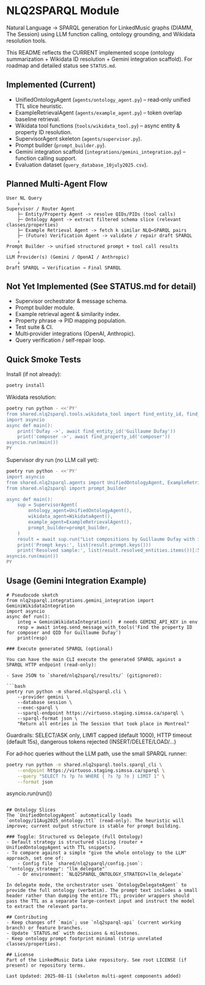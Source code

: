 # NLQ2SPARQL Module

Natural Language → SPARQL generation for LinkedMusic graphs (DIAMM, The Session) using LLM function calling, ontology grounding, and Wikidata resolution tools.

This README reflects the CURRENT implemented scope (ontology summarization + Wikidata ID resolution + Gemini integration scaffold). For roadmap and detailed status see `STATUS.md`.

## Implemented (Current)
- UnifiedOntologyAgent (`agents/ontology_agent.py`) – read‑only unified TTL slice heuristic.
- ExampleRetrievalAgent (`agents/example_agent.py`) – token overlap baseline retrieval.
- Wikidata tool functions (`tools/wikidata_tool.py`) – async entity & property ID resolution.
- SupervisorAgent skeleton (`agents/supervisor.py`).
- Prompt builder (`prompt_builder.py`).
- Gemini integration scaffold (`integrations/gemini_integration.py`) – function calling support.
- Evaluation dataset (`query_database_10july2025.csv`).

## Planned Multi‑Agent Flow
```
User NL Query
    ↓
Supervisor / Router Agent
    ├─ Entity/Property Agent -> resolve QIDs/PIDs (tool calls)
    ├─ Ontology Agent -> extract filtered schema slice (relevant classes/properties)
    ├─ Example Retrieval Agent -> fetch k similar NLQ↔SPARQL pairs
    ├─ (Future) Verification Agent -> validate / repair draft SPARQL
    ↓
Prompt Builder -> unified structured prompt + tool call results
    ↓
LLM Provider(s) (Gemini / OpenAI / Anthropic)
    ↓
Draft SPARQL → Verification → Final SPARQL
```

## Not Yet Implemented (See STATUS.md for detail)
- Supervisor orchestrator & message schema.
- Prompt builder module.
- Example retrieval agent & similarity index.
- Property phrase → PID mapping population.
- Test suite & CI.
- Multi‑provider integrations (OpenAI, Anthropic).
- Query verification / self‑repair loop.

## Quick Smoke Tests
Install (if not already):
```bash
poetry install
```

Wikidata resolution:
```bash
poetry run python - <<'PY'
from shared.nlq2sparql.tools.wikidata_tool import find_entity_id, find_property_id
import asyncio
async def main():
    print('Dufay ->', await find_entity_id('Guillaume Dufay'))
    print('composer ->', await find_property_id('composer'))
asyncio.run(main())
PY
```

Supervisor dry run (no LLM call yet):
```bash
poetry run python - <<'PY'
import asyncio
from shared.nlq2sparql.agents import UnifiedOntologyAgent, ExampleRetrievalAgent, SupervisorAgent, WikidataAgent
from shared.nlq2sparql import prompt_builder

async def main():
    sup = SupervisorAgent(
        ontology_agent=UnifiedOntologyAgent(),
        wikidata_agent=WikidataAgent(),
        example_agent=ExampleRetrievalAgent(),
        prompt_builder=prompt_builder,
    )
    result = await sup.run("List compositions by Guillaume Dufay with incipit information")
    print('Prompt keys:', list(result.prompt.keys()))
    print('Resolved sample:', list(result.resolved_entities.items())[:5])
asyncio.run(main())
PY
```

## Usage (Gemini Integration Example)
```
# Pseudocode sketch
from nlq2sparql.integrations.gemini_integration import GeminiWikidataIntegration
import asyncio
async def run():
    integ = GeminiWikidataIntegration()  # needs GEMINI_API_KEY in env
    resp = await integ.send_message_with_tools('Find the property ID for composer and QID for Guillaume Dufay')
    print(resp)

### Execute generated SPARQL (optional)

You can have the main CLI execute the generated SPARQL against a SPARQL HTTP endpoint (read‑only):

- Save JSON to `shared/nlq2sparql/results/` (gitignored):

```bash
poetry run python -m shared.nlq2sparql.cli \
    --provider gemini \
    --database session \
    --exec-sparql \
    --sparql-endpoint https://virtuoso.staging.simssa.ca/sparql \
    --sparql-format json \
    "Return all entries in The Session that took place in Montreal"
```

Guardrails: SELECT/ASK only, LIMIT capped (default 1000), HTTP timeout (default 15s), dangerous tokens rejected (INSERT/DELETE/LOAD/...)

For ad‑hoc queries without the LLM path, use the small SPARQL runner:

```bash
poetry run python -m shared.nlq2sparql.tools.sparql_cli \
    --endpoint https://virtuoso.staging.simssa.ca/sparql \
    --query "SELECT ?s ?p ?o WHERE { ?s ?p ?o } LIMIT 1" \
    --format json
```
asyncio.run(run())
```

## Ontology Slices
The `UnifiedOntologyAgent` automatically loads `ontology/11Aug2025_ontology.ttl` (read‑only). The heuristic will improve; current output structure is stable for prompt building.

### Toggle: Structured vs Delegate (Full Ontology)
- Default strategy is structured slicing (router + UnifiedOntologyAgent with TTL snippets).
- To compare against a simple "give the whole ontology to the LLM" approach, set one of:
    - Config file `shared/nlq2sparql/config.json`: `"ontology_strategy": "llm_delegate"`
    - Or environment: `NLQ2SPARQL_ONTOLOGY_STRATEGY=llm_delegate`

In delegate mode, the orchestrator uses `OntologyDelegateAgent` to provide the full ontology (verbatim). The prompt text includes a small header rather than dumping the entire TTL; provider wrappers should pass the TTL as a separate large-context input and instruct the model to extract the relevant parts.

## Contributing
- Keep changes off `main`; use `nlq2sparql-api` (current working branch) or feature branches.
- Update `STATUS.md` with decisions & milestones.
- Keep ontology prompt footprint minimal (strip unrelated classes/properties).

## License
Part of the LinkedMusic Data Lake repository. See root LICENSE (if present) or repository terms.

Last Updated: 2025-08-11 (skeleton multi‑agent components added)
